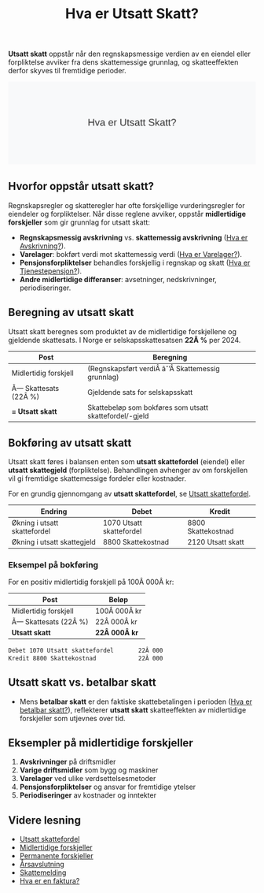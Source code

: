 ﻿---
title: "Hva er Utsatt Skatt?"
seoTitle: "Hva er Utsatt Skatt?"
description: '**Utsatt skatt** oppstår når den regnskapsmessige verdien av en eiendel eller forpliktelse avviker fra dens skattemessige grunnlag, og skatteeffekten derfor s...'
---

**Utsatt skatt** oppstår når den regnskapsmessige verdien av en eiendel eller forpliktelse avviker fra dens skattemessige grunnlag, og skatteeffekten derfor skyves til fremtidige perioder.

![Hva er Utsatt Skatt?](hva-er-utsatt-skatt-image.svg)

## Hvorfor oppstår utsatt skatt?
Regnskapsregler og skatteregler har ofte forskjellige vurderingsregler for eiendeler og forpliktelser. Når disse reglene avviker, oppstår **midlertidige forskjeller** som gir grunnlag for utsatt skatt:

* **Regnskapsmessig avskrivning** vs. **skattemessig avskrivning** ([Hva er Avskrivning?](/blogs/regnskap/hva-er-avskrivning "Hva er Avskrivning? Prinsipper og Eksempler")).
* **Varelager**: bokført verdi mot skattemessig verdi ([Hva er Varelager?](/blogs/regnskap/hva-er-varelager "Hva er Varelager “ Regnskapsføring og Vurdering")).
* **Pensjonsforpliktelser** behandles forskjellig i regnskap og skatt ([Hva er Tjenestepensjon?](/blogs/regnskap/hva-er-tjenestepensjon "Hva er Tjenestepensjon? Regnskapsføring og Skatt")).
* **Andre midlertidige differanser**: avsetninger, nedskrivninger, periodiseringer.

## Beregning av utsatt skatt
Utsatt skatt beregnes som produktet av de midlertidige forskjellene og gjeldende skattesats. I Norge er selskapsskattesatsen **22Â %** per 2024.

| **Post**                           | **Beregning**                                           |
|------------------------------------|---------------------------------------------------------|
| Midlertidig forskjell              | (Regnskapsført verdiÂ âˆ’Â Skattemessig grunnlag)           |
| Ã— Skattesats (22Â %)                | Gjeldende sats for selskapsskatt                        |
| **= Utsatt skatt**                 | Skattebeløp som bokføres som utsatt skattefordel/-gjeld |

## Bokføring av utsatt skatt
Utsatt skatt føres i balansen enten som **utsatt skattefordel** (eiendel) eller **utsatt skattegjeld** (forpliktelse). Behandlingen avhenger av om forskjellen vil gi fremtidige skattemessige fordeler eller kostnader.

For en grundig gjennomgang av **utsatt skattefordel**, se [Utsatt skattefordel](/blogs/regnskap/utsatt-skattefordel "Utsatt skattefordel “ Guide til beregning og bokføring").

| **Endring**                         | **Debet**                    | **Kredit**                  |
|-------------------------------------|------------------------------|-----------------------------|
| Økning i utsatt skattefordel        | 1070 Utsatt skattefordel     | 8800 Skattekostnad          |
| Økning i utsatt skattegjeld         | 8800 Skattekostnad           | 2120 Utsatt skatt           |

### Eksempel på bokføring
For en positiv midlertidig forskjell på 100Â 000Â kr:

| Post                                | Beløp       |
|-------------------------------------|-------------|
| Midlertidig forskjell               | 100Â 000Â kr  |
| Ã— Skattesats (22Â %)                 | 22Â 000Â kr   |
| **Utsatt skatt**                    | **22Â 000Â kr** |

```text
Debet 1070 Utsatt skattefordel       22Â 000
Kredit 8800 Skattekostnad            22Â 000
```

## Utsatt skatt vs. betalbar skatt
* Mens **betalbar skatt** er den faktiske skattebetalingen i perioden ([Hva er betalbar skatt?](/blogs/regnskap/betalbar-skatt "Hva er Betalbar skatt? Komplett guide til beregning og håndtering")), reflekterer **utsatt skatt** skatteeffekten av midlertidige forskjeller som utjevnes over tid.

## Eksempler på midlertidige forskjeller

1. **Avskrivninger** på driftsmidler
2. **Varige driftsmidler** som bygg og maskiner
3. **Varelager** ved ulike verdsettelsesmetoder
4. **Pensjonsforpliktelser** og ansvar for fremtidige ytelser
5. **Periodiseringer** av kostnader og inntekter

## Videre lesning

* [Utsatt skattefordel](/blogs/regnskap/utsatt-skattefordel "Utsatt skattefordel “ Guide til beregning og bokføring")
* [Midlertidige forskjeller](/blogs/regnskap/midlertidige-forskjeller "Midlertidige forskjeller i regnskap “ Forklaring og Eksempler")
* [Permanente forskjeller](/blogs/regnskap/permanente-forskjeller "Permanente forskjeller “ Hva er permanente skatteavvik?")
* [Årsavslutning](/blogs/regnskap/hva-er-aarsavslutning "Hva er Årsavslutning? Prosess og Viktige Poster")
* [Skattemelding](/blogs/regnskap/skattemelding "Skattemelding - Komplett Guide til Utfylling og Innlevering")
* [Hva er en faktura?](/blogs/regnskap/hva-er-en-faktura "Hva er en Faktura? En Guide til Norske Fakturakrav")










